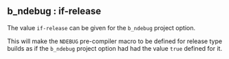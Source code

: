 ## b_ndebug : if-release

The value `if-release` can be given for the `b_ndebug` project option.

This will make the `NDEBUG` pre-compiler macro to be defined for release
type builds as if the `b_ndebug` project option had had the value `true`
defined for it.

